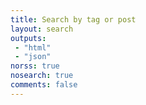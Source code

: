 ```yaml
---
title: Search by tag or post
layout: search
outputs:
 - "html"
 - "json"
norss: true
nosearch: true
comments: false
---
```

